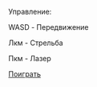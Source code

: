 Управление:

WASD - Передвижение

Лкм - Стрельба

Пкм - Лазер

[Поиграть](https://andreybirchenko.github.io/asteroids/)
